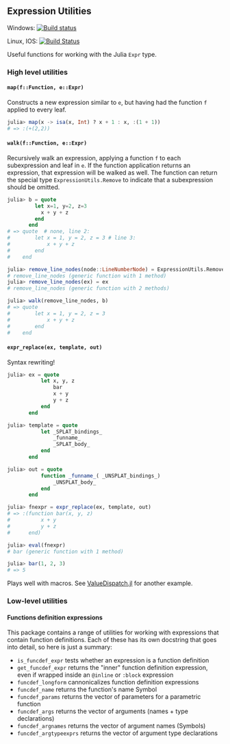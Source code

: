 ## Expression Utilities
Windows: [![Build status](https://ci.appveyor.com/api/projects/status/c9hibcda8b728daa?svg=true)](https://ci.appveyor.com/project/gdziadkiewicz/expressionutils-jl)


Linux, IOS: [![Build Status](https://travis-ci.org/gdziadkiewicz/ExpressionUtils.jl.svg?branch=master)](https://travis-ci.org/gdziadkiewicz/ExpressionUtils.jl)

Useful functions for working with the Julia `Expr` type.

### High level utilities

#### `map(f::Function, e::Expr)`

Constructs a new expression similar to `e`, but having had the function
`f` applied to every leaf.

```.jl
julia> map(x -> isa(x, Int) ? x + 1 : x, :(1 + 1))
# => :(+(2,2))
```

#### `walk(f::Function, e::Expr)`

Recursively walk an expression, applying a function `f` to each
subexpression and leaf in `e`. If the function application returns an
expression, that expression will be walked as well. The function can
return the special type `ExpressionUtils.Remove` to indicate that a
subexpression should be omitted.

```.jl
julia> b = quote
         let x=1, y=2, z=3
           x + y + z
         end
       end
# => quote  # none, line 2:
#        let x = 1, y = 2, z = 3 # line 3:
#            x + y + z
#        end
#    end

julia> remove_line_nodes(node::LineNumberNode) = ExpressionUtils.Remove
# remove_line_nodes (generic function with 1 method)
julia> remove_line_nodes(ex) = ex
# remove_line_nodes (generic function with 2 methods)

julia> walk(remove_line_nodes, b)
# => quote
#        let x = 1, y = 2, z = 3
#            x + y + z
#        end
#    end
```

#### `expr_replace(ex, template, out)`

Syntax rewriting!

```.jl
julia> ex = quote
           let x, y, z
               bar
               x + y
               y + z
           end
       end

julia> template = quote
           let _SPLAT_bindings_
               _funname_
               _SPLAT_body_
           end
       end

julia> out = quote
           function _funname_( _UNSPLAT_bindings_)
               _UNSPLAT_body_
           end
       end

julia> fnexpr = expr_replace(ex, template, out)
# => :(function bar(x, y, z)
#          x + y
#          y + z
#      end)

julia> eval(fnexpr)
# bar (generic function with 1 method)

julia> bar(1, 2, 3)
# => 5
```

Plays well with macros. See
[ValueDispatch.jl](https://github.com/gdziadkiewicz/ValueDispatch.jl)
for another example.

### Low-level utilities

#### Functions definition expressions

This package contains a range of utilities for working with
expressions that contain function definitions. Each of these has its
own docstring that goes into detail, so here is just a summary:

- `is_funcdef_expr` tests whether an expression is a function definition
- `get_funcdef_expr` returns the "inner" function definition
  expression, even if wrapped inside an `@inline` or `:block`
  expression
- `funcdef_longform` cannonicalizes function definition expressions
- `funcdef_name` returns the function's name Symbol
- `funcdef_params` returns the vector of parameters for a parametric function
- `funcdef_args` returns the vector of arguments (names + type declarations)
- `funcdef_argnames` returns the vector of argument names (Symbols)
- `funcdef_argtypeexprs` returns the vector of argument type declarations
